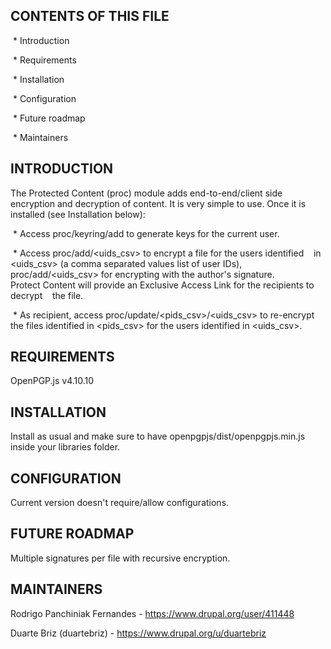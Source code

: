 CONTENTS OF THIS FILE
---------------------
 * Introduction

 * Requirements

 * Installation

 * Configuration

 * Future roadmap

 * Maintainers

INTRODUCTION
------------
The Protected Content (proc) module adds end-to-end/client side encryption and
decryption of content.
It is very simple to use. Once it is installed (see Installation below):

 * Access proc/keyring/add to generate keys for the current user.

 * Access proc/add/&lt;uids_csv&gt; to encrypt a file for the users identified
   in &lt;uids_csv&gt; (a comma separated values list of user IDs), proc/add/&lt;uids_csv&gt; for encrypting with the author's signature. Protect Content will provide an Exclusive Access Link for the recipients to decrypt
   the file.

 * As recipient, access proc/update/&lt;pids_csv&gt;/&lt;uids_csv&gt; to
   re-encrypt the files identified in &lt;pids_csv&gt; for the users identified
   in &lt;uids_csv&gt;.


REQUIREMENTS
------------
OpenPGP.js v4.10.10

INSTALLATION
------------
Install as usual and make sure to have openpgpjs/dist/openpgpjs.min.js inside
your libraries folder.

CONFIGURATION
-------------
Current version doesn't require/allow configurations.

FUTURE ROADMAP
--------------
Multiple signatures per file with recursive encryption.

MAINTAINERS
-----------
Rodrigo Panchiniak Fernandes - https://www.drupal.org/user/411448

Duarte Briz (duartebriz) - https://www.drupal.org/u/duartebriz
